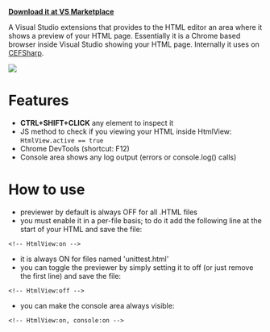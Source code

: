 **[Download it at VS Marketplace](https://marketplace.visualstudio.com/items?itemName=RamonFMendes.HtmlView)**

A Visual Studio extensions that provides to the HTML editor an area where it shows a preview of your HTML page.
Essentially it is a Chrome based browser inside Visual Studio showing your HTML page. Internally it uses on [CEFSharp](https://github.com/cefsharp/CefSharp).

![](https://ramonfmendes.gallerycdn.vsassets.io/extensions/ramonfmendes/htmlview/1.3/1482143199965/207798/1/screenshot.png)

# Features

- **CTRL+SHIFT+CLICK** any element to inspect it
- JS method to check if you viewing your HTML inside HtmlView: `HtmlView.active == true`
- Chrome DevTools (shortcut: F12)
- Console area shows any log output (errors or console.log() calls)

# How to use

- previewer by default is always OFF for all .HTML files
- you must enable it in a per-file basis; to do it add the following line at the start of your HTML and save the file:

```<!-- HtmlView:on -->```

- it is always ON for files named 'unittest.html'
- you can toggle the previewer by simply setting it to off (or just remove the first line) and save the file:

```<!-- HtmlView:off -->```

- you can make the console area always visible:

```<!-- HtmlView:on, console:on -->```